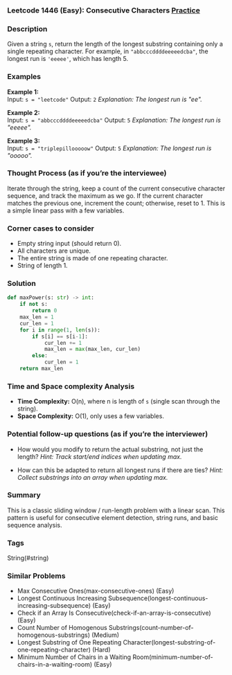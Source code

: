 ### Leetcode 1446 (Easy): Consecutive Characters [Practice](https://leetcode.com/problems/consecutive-characters)

### Description  
Given a string `s`, return the length of the longest substring containing only a single repeating character. For example, in `"abbcccddddeeeeedcba"`, the longest run is `'eeeee'`, which has length 5.

### Examples  

**Example 1:**  
Input: `s = "leetcode"`
Output: `2`
*Explanation: The longest run is "ee".*

**Example 2:**  
Input: `s = "abbcccddddeeeeedcba"`
Output: `5`
*Explanation: The longest run is "eeeee".*

**Example 3:**  
Input: `s = "triplepillooooow"`
Output: `5`
*Explanation: The longest run is "ooooo".*

### Thought Process (as if you’re the interviewee)  
Iterate through the string, keep a count of the current consecutive character sequence, and track the maximum as we go. If the current character matches the previous one, increment the count; otherwise, reset to 1.
This is a simple linear pass with a few variables.

### Corner cases to consider  
- Empty string input (should return 0).
- All characters are unique.
- The entire string is made of one repeating character.
- String of length 1.

### Solution

```python
def maxPower(s: str) -> int:
    if not s:
        return 0
    max_len = 1
    cur_len = 1
    for i in range(1, len(s)):
        if s[i] == s[i-1]:
            cur_len += 1
            max_len = max(max_len, cur_len)
        else:
            cur_len = 1
    return max_len
```

### Time and Space complexity Analysis  
- **Time Complexity:** O(n), where n is length of `s` (single scan through the string).
- **Space Complexity:** O(1), only uses a few variables.

### Potential follow-up questions (as if you’re the interviewer)  

- How would you modify to return the actual substring, not just the length?
  *Hint: Track start/end indices when updating max.*

- How can this be adapted to return all longest runs if there are ties?
  *Hint: Collect substrings into an array when updating max.*

### Summary
This is a classic sliding window / run-length problem with a linear scan. This pattern is useful for consecutive element detection, string runs, and basic sequence analysis.

### Tags
String(#string)

### Similar Problems
- Max Consecutive Ones(max-consecutive-ones) (Easy)
- Longest Continuous Increasing Subsequence(longest-continuous-increasing-subsequence) (Easy)
- Check if an Array Is Consecutive(check-if-an-array-is-consecutive) (Easy)
- Count Number of Homogenous Substrings(count-number-of-homogenous-substrings) (Medium)
- Longest Substring of One Repeating Character(longest-substring-of-one-repeating-character) (Hard)
- Minimum Number of Chairs in a Waiting Room(minimum-number-of-chairs-in-a-waiting-room) (Easy)